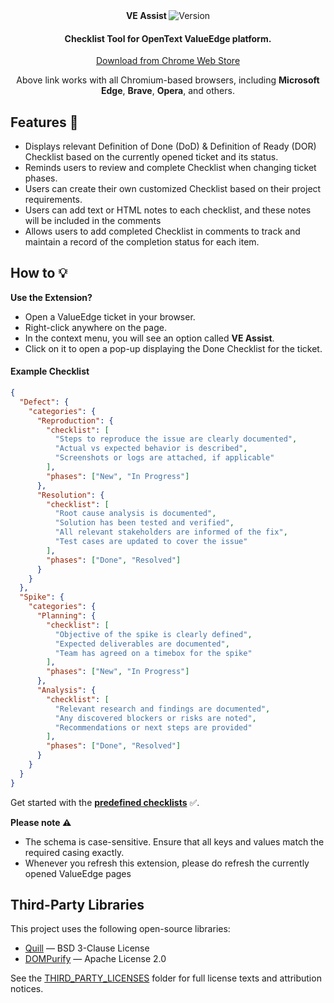 <div align="center">
   <div align="center" style="text-align: center;">
      <b>VE Assist </b> 
      <span><img alt="Version" src="https://img.shields.io/chrome-web-store/v/aeiiagpokicaeifancpnndjanamdmmdn?style=flat-square&label=latest&labelColor=white&color=white&link=https%3A%2F%2Fchromewebstore.google.com%2Fdetail%2Fve-checklist%2Faeiiagpokicaeifancpnndjanamdmmdn%2Freviews"/> </span> 
   </div>
   <h4>Checklist Tool for OpenText ValueEdge platform.</h4>
<div style="text-align: center;">
  <a href="https://chromewebstore.google.com/detail/ve-checklist/aeiiagpokicaeifancpnndjanamdmmdn/reviews" target="_blank" rel="noopener noreferrer">
    Download from Chrome Web Store
  </a>
</div>

<p style="text-align: center;">
  Above link works with all Chromium-based browsers, including <b>Microsoft Edge</b>, <b>Brave</b>, <b>Opera</b>, and others.
</p>
</div>


## Features 🚀
- Displays relevant Definition of Done (DoD) & Definition of Ready (DOR) Checklist based on the currently opened ticket and its status.
- Reminds users to review and complete Checklist when changing ticket phases.
- Users can create their own customized Checklist based on their project requirements.
- Users can add text or HTML notes to each checklist, and these notes will be included in the comments
- Allows users to add completed Checklist in comments to track and maintain a record of the completion status for each item.

## How to 💡
**Use the Extension?**
* Open a ValueEdge ticket in your browser.
* Right-click anywhere on the page.
* In the context menu, you will see an option called **VE Assist**.
* Click on it to open a pop-up displaying the Done Checklist for the ticket.


#### Example Checklist

```json
{
  "Defect": {
    "categories": {
      "Reproduction": {
        "checklist": [
          "Steps to reproduce the issue are clearly documented",
          "Actual vs expected behavior is described",
          "Screenshots or logs are attached, if applicable"
        ],
        "phases": ["New", "In Progress"]
      },
      "Resolution": {
        "checklist": [
          "Root cause analysis is documented",
          "Solution has been tested and verified",
          "All relevant stakeholders are informed of the fix",
          "Test cases are updated to cover the issue"
        ],
        "phases": ["Done", "Resolved"]
      }
    }
  },
  "Spike": {
    "categories": {
      "Planning": {
        "checklist": [
          "Objective of the spike is clearly defined",
          "Expected deliverables are documented",
          "Team has agreed on a timebox for the spike"
        ],
        "phases": ["New", "In Progress"]
      },
      "Analysis": {
        "checklist": [
          "Relevant research and findings are documented",
          "Any discovered blockers or risks are noted",
          "Recommendations or next steps are provided"
        ],
        "phases": ["Done", "Resolved"]
      }
    }
  }
}
```
Get started with the **[predefined checklists](https://github.com/the-sudheendra/ChecklistHub)** ✅.

**Please note ⚠️**
- The schema is case-sensitive. Ensure that all keys and values match the required casing exactly.
- Whenever you refresh this extension, please do refresh the currently opened ValueEdge pages


## Third-Party Libraries

This project uses the following open-source libraries:

- [Quill](https://quilljs.com) — BSD 3-Clause License
- [DOMPurify](https://github.com/cure53/DOMPurify) — Apache License 2.0

See the [THIRD_PARTY_LICENSES](./third_party_licenses) folder for full license texts and attribution notices.


